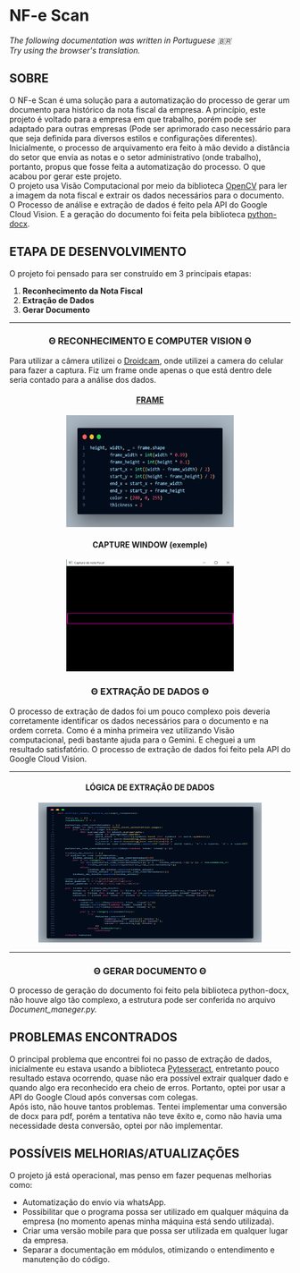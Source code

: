 <h1> NF-e Scan </h1>
<p> <i>The following documentation was written in Portuguese 🇧🇷</i>
<br> <i>Try using the browser's translation.</i>
</p>
<div>
    <h2>SOBRE</h2>
    <p> O NF-e Scan é uma solução para a automatização do processo de gerar um documento para histórico da nota fiscal da empresa. A princípio, este projeto é voltado para a empresa em que trabalho, porém pode ser adaptado para outras empresas (Pode ser aprimorado caso necessário para que seja definida para diversos estilos e configurações diferentes).<br>Inicialmente, o processo de arquivamento era feito à mão devido a distância do setor que envia as notas e o setor administrativo (onde trabalho), portanto, propus que fosse feita a automatização do processo. O que acabou por gerar este projeto.<br> O projeto usa Visão Computacional por meio da biblioteca <a href="https://opencv.org/">OpenCV</a> para ler a imagem da nota fiscal e extrair os dados necessários para o documento. O Processo de análise e extração de dados é feito pela API do Google Cloud Vision. E a geração do documento foi feita pela biblioteca <a href="https://python-docx.readthedocs.io/en/latest/">python-docx</a>. </p>
    </p>
    <h2>ETAPA DE DESENVOLVIMENTO</h2>
    <p> O projeto foi pensado para ser construído em 3 principais etapas: <br> 
        <ol>
            <li> <strong>Reconhecimento da Nota Fiscal</strong> </li>
            <li> <strong>Extração de Dados</strong> </li>
            <li> <strong>Gerar Documento</strong> </li>
        </ol>
    </p>
    <hr>
    <h3 align= 'center'>Θ RECONHECIMENTO E COMPUTER VISION Θ</h3>
    <p>Para utilizar a câmera utilizei o <a href="https://droidcam.app/">Droidcam</a>, onde utilizei a camera do celular para fazer a captura. Fiz um frame onde apenas o que está dentro dele seria contado para a análise dos dados.
    </p>
    <div align = "center">
    <h4> <u>FRAME</u>  </h4>
    <img src="README/code.png" width="300" height="200" alt= "Frame">
    <h4>CAPTURE WINDOW (exemple)</h4>
    <img src="README/Captura de tela 2025-08-04 234947.png" width="300" height="200" alt= "Window Capture">
    </div>
    <h3 align= 'center'>Θ EXTRAÇÃO DE DADOS Θ</h3>
    <p>
    O processo de extração de dados foi um pouco complexo pois deveria corretamente identificar os dados necessários para o documento e na ordem correta. Como é a minha primeira vez utilizando Visão computacional, pedi bastante ajuda para o Gemini. E cheguei a um resultado satisfatório. O processo de extração de dados foi feito pela API do Google Cloud Vision. 
    </p>
    <hr>
    <h4 align = 'center'> LÓGICA DE EXTRAÇÃO DE DADOS </h4>
    <div align = "center">
    <img src="README/logic.png" width="400" height="250" alt= "Window Capture">
    </div>
    <hr>
    <h3 align = 'center'>Θ GERAR DOCUMENTO Θ</h3>
    <p> O processo de geração do documento foi feito pela biblioteca python-docx, não houve algo tão complexo, a estrutura pode ser conferida no arquivo <i>Document_maneger.py.</i>  <p>
    <h2>PROBLEMAS ENCONTRADOS</h2>
    <p>O principal problema  que encontrei foi no passo de extração de dados, inicialmente eu estava usando a biblioteca <a href="https://pypi.org/project/pytesseract/">Pytesseract</a>, entretanto pouco resultado estava ocorrendo, quase não era possível extrair qualquer dado e quando algo era reconhecido era cheio de erros. Portanto, optei por usar a API do Google Cloud após conversas com colegas.<br>
    Após isto, não houve tantos problemas. Tentei implementar uma conversão de docx para pdf, porém a tentativa não teve êxito e, como não havia uma necessidade desta conversão, optei por não implementar. 
    </p>
    <h2>POSSÍVEIS MELHORIAS/ATUALIZAÇÕES</h2>
    <p>O projeto já está operacional, mas penso em fazer pequenas melhorias como:
    <ul>
        <li> Automatização do envio via whatsApp.
        <li> Possibilitar que o programa possa ser utilizado em qualquer máquina da empresa (no momento apenas minha máquina está sendo utilizada).
        <li> Criar uma versão mobile para que possa ser utilizada em qualquer lugar da empresa.
        <li> Separar a documentação em módulos, otimizando o entendimento e manutenção do código.
    </ul>
    </p>
</div>

